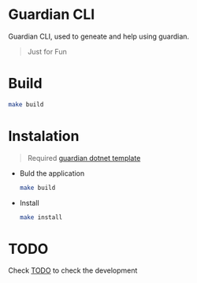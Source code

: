 # Guardian CLI

Guardian CLI, used to geneate and help using guardian.

> Just for Fun


# Build

```sh
make build
```

# Instalation

> Required [guardian dotnet template](https://github.com/lu-css/Guardian-Template)

- Buld the application

    ```sh
    make build
    ```

- Install

    ```sh
    make install
    ```

# TODO

Check [TODO](https://github.com/lu-css/guardian-cli/blob/main/TODO.md) to check the development
